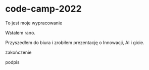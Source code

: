 # code-camp-2022

To jest moje wypracowanie

Wstałem rano.

Przyszedłem do biura i zrobiłem prezentację o Innowacji, AI i gicie.

zakończenie

podpis
